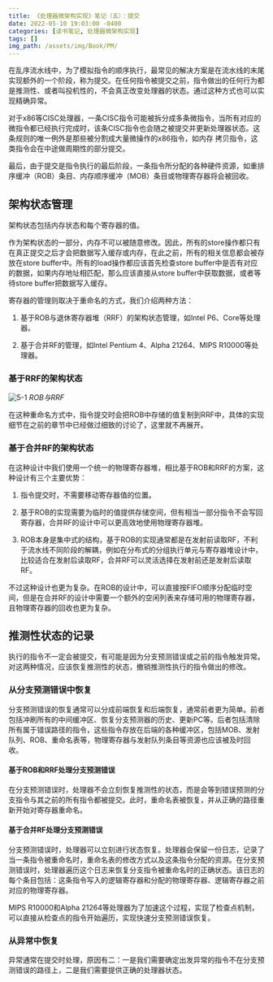 ```yaml
---
title: 《处理器微架构实现》笔记（五）：提交
date: 2022-05-10 19:03:00 -0400
categories: [读书笔记, 处理器微架构实现]
tags: []
img_path: /assets/img/Book/PM/
---
```


在乱序流水线中，为了模拟指令的顺序执行，最常见的解决方案是在流水线的末尾实现额外的一个阶段，称为提交。在任何指令被提交之前，指令做出的任何行为都是推测性、或者叫投机性的，不会真正改变处理器的状态。通过这种方式也可以实现精确异常。

对于x86等CISC处理器，一条CISC指令可能被拆分成多条微指令，当所有对应的微指令都已经执行完成时，该条CISC指令也会随之被提交并更新处理器状态。这条规则的唯一例外是那些被分割成大量微操作的x86指令，如内存 拷贝指令，这类指令会在中途做周期性的部分提交。

最后，由于提交是指令执行的最后阶段，一条指令所分配的各种硬件资源，如重排序缓冲（ROB）条目、内存顺序缓冲（MOB）条目或物理寄存器将会被回收。

## 架构状态管理

架构状态包括内存状态和每个寄存器的值。

作为架构状态的一部分，内存不可以被随意修改。因此，所有的store操作都只有在真正提交之后才会把数据写入缓存或内存，在此之前，所有的相关信息都会被存放在store buffer中。所有的load操作都应该首先检查store buffer中是否有对应的数据，如果内存地址相匹配，那么应该直接从store buffer中获取数据，或者等待store buffer把数据写入缓存。

寄存器的管理则取决于重命名的方式，我们介绍两种方法：

1. 基于ROB与退休寄存器堆（RRF）的架构状态管理，如Intel P6、Core等处理器。

1. 基于合并RF的管理，如Intel Pentium 4、Alpha 21264、MIPS R10000等处理器。

### 基于RRF的架构状态

![5-1](5-1.png)
_ROB与RRF_

在这种重命名方式中，指令提交时会把ROB中存储的值复制到RRF中，具体的实现细节在之前的章节中已经做过细致的讨论了，这里就不再展开。

### 基于合并RF的架构状态

在这种设计中我们使用一个统一的物理寄存器堆，相比基于ROB和RRF的方案，这种设计有三个主要优势：

1. 指令提交时，不需要移动寄存器值的位置。

1. 基于ROB的实现需要为临时的值提供存储空间，但有相当一部分指令不会写回寄存器，合并RF的设计中可以更高效地使用物理寄存器堆。

1. ROB本身是集中式的结构，基于ROB的实现通常都是在发射前读取RF，不利于流水线不同阶段的解耦，例如在分布式的分组执行单元与寄存器堆设计中，比较适合在发射后读取RF，合并RF可以灵活选择在发射前还是发射后读取RF。

不过这种设计也更为复杂。在ROB的设计中，可以直接按FIFO顺序分配临时空间，但是在合并RF的设计中需要一个额外的空闲列表来存储可用的物理寄存器，且物理寄存器的回收也更为复杂。

## 推测性状态的记录

执行的指令不一定会被提交，有可能是因为分支预测错误或之前的指令触发异常。对这两种情况，应该恢复推测性的状态，撤销推测性执行的指令做出的修改。

### 从分支预测错误中恢复

分支预测错误的恢复通常可以分成前端恢复和后端恢复，通常前者更为简单。前者包括冲刷所有的中间缓冲区、恢复分支预测器的历史、更新PC等。后者包括清除所有属于错误路径的指令，这些指令存放在后端的各种缓冲区，包括MOB、发射队列、ROB、重命名表等，物理寄存器与发射队列条目等资源也应该被及时回收。

#### 基于ROB和RRF处理分支预测错误

在分支预测错误时，处理器不会立刻恢复推测性的状态，而是会等到错误预测的分支指令与其之前的所有指令都被提交。此时，重命名表被恢复，并从正确的路径重新开始对寄存器重命名。

#### 基于合并RF处理分支预测错误

分支预测错误时，处理器可以立刻进行状态恢复。处理器会保留一份日志，记录了当一条指令被重命名时，重命名表的修改方式以及这条指令分配的资源。在分支预测错误时，处理器遍历这个日志来恢复分支指令被重命名时的正确状态。该日志的每个条目包括：这条指令写入的逻辑寄存器和分配的物理寄存器、逻辑寄存器之前对应的物理寄存器。

MIPS R10000和Alpha 21264等处理器为了加速这个过程，实现了检查点机制，可以直接从检查点的指令开始遍历，实现快速分支预测错误恢复。

### 从异常中恢复

异常通常在提交时处理，原因有二：一是我们需要确定出发异常的指令不在分支预测错误的路径上，二是我们需要提供正确的处理器状态。
